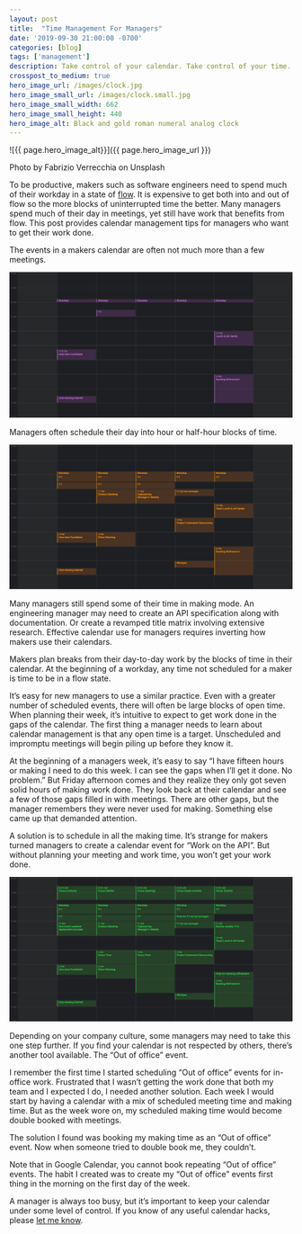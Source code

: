 ```yaml
---
layout: post
title:  "Time Management For Managers"
date: '2019-09-30 21:00:00 -0700'
categories: [blog]
tags: ['management']
description: Take control of your calendar. Take control of your time.
crosspost_to_medium: true
hero_image_url: /images/clock.jpg
hero_image_small_url: /images/clock.small.jpg
hero_image_small_width: 662
hero_image_small_height: 440
hero_image_alt: Black and gold roman numeral analog clock
---
```


![{{ page.hero_image_alt}}]({{ page.hero_image_url }})
<p class="caption">Photo by Fabrizio Verrecchia on Unsplash</p>

To be productive, makers such as software engineers need to spend much of their workday in a state of [flow](https://en.wikipedia.org/wiki/Flow_(psychology)). It is expensive to get both into and out of flow so the more blocks of uninterrupted time the better. Many managers spend much of their day in meetings, yet still have work that benefits from flow. This post provides calendar management tips for managers who want to get their work done.

The events in a makers calendar are often not much more than a few meetings.


![Maker's Calendar](/images/makers-calendar.jpg)


Managers often schedule their day into hour or half-hour blocks of time.


![Manager's calendar without focus time](/images/managers-calendar-1.jpg)


Many managers still spend some of their time in making mode. An engineering manager may need to create an API specification along with documentation. Or create a revamped title matrix involving extensive research. Effective calendar use for managers requires inverting how makers use their calendars.

Makers plan breaks from their day-to-day work by the blocks of time in their calendar. At the beginning of a workday, any time not scheduled for a maker is time to be in a flow state.

It’s easy for new managers to use a similar practice. Even with a greater number of scheduled events, there will often be large blocks of open time. When planning their week, it’s intuitive to expect to get work done in the gaps of the calendar. The first thing a manager needs to learn about calendar management is that any open time is a target. Unscheduled and impromptu meetings will begin piling up before they know it.

At the beginning of a managers week, it’s easy to say “I have fifteen hours or making I need to do this week. I can see the gaps when I’ll get it done. No problem.” But Friday afternoon comes and they realize they only got seven solid hours of making work done. They look back at their calendar and see a few of those gaps filled in with meetings. There are other gaps, but the manager remembers they were never used for making. Something else came up that demanded attention.

A solution is to schedule in all the making time. It’s strange for makers turned managers to create a calendar event for “Work on the API”. But without planning your meeting and work time, you won’t get your work done.


![Manager's calendar with focus time](/images/managers-calendar-2.jpg)


Depending on your company culture, some managers may need to take this one step further. If you find your calendar is not respected by others, there’s another tool available. The “Out of office” event.

I remember the first time I started scheduling “Out of office” events for in-office work. Frustrated that I wasn’t getting the work done that both my team and I expected I do, I needed another solution. Each week I would start by having a calendar with a mix of scheduled meeting time and making time. But as the week wore on, my scheduled making time would become double booked with meetings.

The solution I found was booking my making time as an “Out of office” event. Now when someone tried to double book me, they couldn’t.

Note that in Google Calendar, you cannot book repeating “Out of office” events. The habit I created was to create my “Out of office” events first thing in the morning on the first day of the week.

A manager is always too busy, but it’s important to keep your calendar under some level of control. If you know of any useful calendar hacks, please [let me know](/contact).
